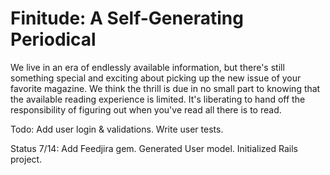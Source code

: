 Finitude: A Self-Generating Periodical
===

We live in an era of endlessly available information, but there's still something special and exciting about picking up the new issue of your favorite magazine. We think the thrill is due in no small part to knowing that the available reading experience is limited. It's liberating to hand off the responsibility of figuring out when you've read all there is to read.

Todo:
Add user login & validations.
Write user tests.

Status 7/14:
Add Feedjira gem.
Generated User model.
Initialized Rails project.

